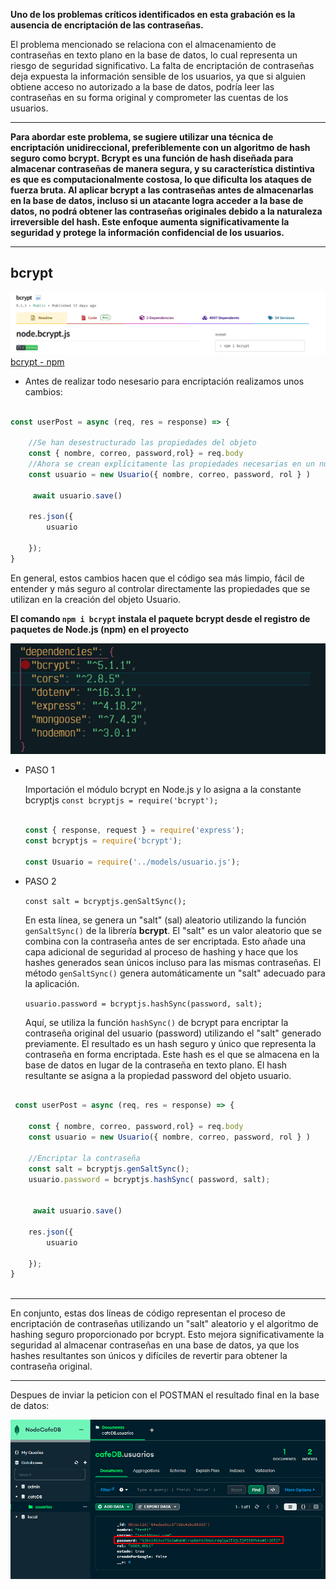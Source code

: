 **Uno de los problemas críticos identificados en esta grabación es la ausencia de encriptación de las contraseñas.**

El problema mencionado se relaciona con el almacenamiento de contraseñas en texto plano en la base de datos, lo cual representa un riesgo de seguridad significativo. La falta de encriptación de contraseñas deja expuesta la información sensible de los usuarios, ya que si alguien obtiene acceso no autorizado a la base de datos, podría leer las contraseñas en su forma original y comprometer las cuentas de los usuarios.

***
**Para abordar este problema, se sugiere utilizar una técnica de encriptación unidireccional, preferiblemente con un algoritmo de hash seguro como bcrypt. Bcrypt es una función de hash diseñada para almacenar contraseñas de manera segura, y su característica distintiva es que es computacionalmente costosa, lo que dificulta los ataques de fuerza bruta. Al aplicar bcrypt a las contraseñas antes de almacenarlas en la base de datos, incluso si un atacante logra acceder a la base de datos, no podrá obtener las contraseñas originales debido a la naturaleza irreversible del hash. Este enfoque aumenta significativamente la seguridad y protege la información confidencial de los usuarios.**
***

## bcrypt

![bcrypt](/img/bcrypt.png)
[bcrypt - npm](https://www.npmjs.com/package/bcrypt)


+ Antes de realizar todo nesesario para encriptación realizamos unos cambios:

```javascript

const userPost = async (req, res = response) => {

    //Se han desestructurado las propiedades del objeto
    const { nombre, correo, password,rol} = req.body
    //Ahora se crean explícitamente las propiedades necesarias en un nuevo objeto.
    const usuario = new Usuario({ nombre, correo, password, rol } )

     await usuario.save()

    res.json({
        usuario

    });
}

```
 
  En general, estos cambios hacen que el código sea más limpio, fácil de entender y más seguro al controlar directamente las propiedades que se utilizan en la creación del objeto Usuario.


**El comando `npm i bcrypt` instala el paquete bcrypt desde el registro de paquetes de Node.js (npm) en el proyecto**

![dependecias_bccrypt](/img/dependencia_bcrypt.png)

 + PASO 1 

    Importación el módulo bcrypt en Node.js y lo asigna a la constante bcryptjs `const bcryptjs = require('bcrypt');`

    ```JavaScript

    const { response, request } = require('express');
    const bcryptjs = require('bcrypt');

    const Usuario = require('../models/usuario.js');
    ```

+ PASO 2
 
    `const salt = bcryptjs.genSaltSync();`
    
     En esta línea, se genera un "salt" (sal) aleatorio utilizando la función `genSaltSync()` de la librería **bcrypt**. El "salt" es un valor aleatorio que se combina con la contraseña antes de ser encriptada. Esto añade una capa adicional de seguridad al proceso de hashing y hace que los hashes generados sean únicos incluso para las mismas contraseñas. El método `genSaltSync()` genera automáticamente un "salt" adecuado para la aplicación.

    `usuario.password = bcryptjs.hashSync(password, salt);`

     Aquí, se utiliza la función `hashSync()` de bcrypt para encriptar la contraseña original del usuario (password) utilizando el "salt" generado previamente. El resultado es un hash seguro y único que representa la contraseña en forma encriptada. Este hash es el que se almacena en la base de datos en lugar de la contraseña en texto plano. El hash resultante se asigna a la propiedad password del objeto usuario.

  
```JavaScript

 const userPost = async (req, res = response) => {

    const { nombre, correo, password,rol} = req.body
    const usuario = new Usuario({ nombre, correo, password, rol } )

    //Encriptar la contraseña
    const salt = bcryptjs.genSaltSync();
    usuario.password = bcryptjs.hashSync( password, salt);


     await usuario.save()

    res.json({
        usuario

    });
}
   
 ```
***
En conjunto, estas dos líneas de código representan el proceso de encriptación de contraseñas utilizando un "salt" aleatorio y el algoritmo de hashing seguro proporcionado por bcrypt. Esto mejora significativamente la seguridad al almacenar contraseñas en una base de datos, ya que los hashes resultantes son únicos y difíciles de revertir para obtener la contraseña original.

***

Despues de inviar la peticion con el POSTMAN el resultado final en la base de datos:

![resulato_bcryptjs_password](/img/resultadoPaswword_bcsrypt.png)

   



   
